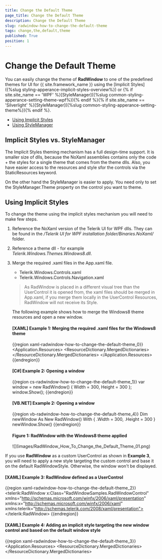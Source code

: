 ```yaml
---
title: Change the Default Theme
page_title: Change the Default Theme
description: Change the Default Theme
slug: radwindow-how-to-change-the-default-theme
tags: change,the,default,theme
published: True
position: 1
---
```


# Change the Default Theme

You can easily change the theme of __RadWindow__ to one of the predefined themes for UI for {{ site.framework_name }} using the [Implicit Styles]({%slug styling-apperance-implicit-styles-overview%}) or {% if site.site_name == 'WPF' %}[StyleManager]({%slug common-styling-apperance-setting-theme-wpf%}){% endif %}{% if site.site_name == 'Silverlight' %}[StyleManager]({%slug common-styling-apperance-setting-theme%}){% endif %}.

* [Using Implicit Styles](#using-implicit-styles)
* [Using StyleManager](#using-stylemanager)

## Implicit Styles vs. StyleManager

The Implicit Styles theming mechanism has a full design-time support. It is smaller size of dlls, because the NoXaml assemblies contains only the code + the styles for a single theme that comes from the theme dlls. Also, you have easier access to the resources and style sfor the controls via the StaticResources keyword.

On the other hand the StyleManager is easier to apply. You need only to set the StyleManager.Theme property on the control you want to theme.

## Using Implicit Styles

To change the theme using the implicit styles mechanism you will need to make few steps.

1. Reference the NoXaml version of the Telerik UI for WPF dlls. They can be found in the */Telerik UI for WPF installation folder/Binaries.NoXaml/* folder.
2. Reference a theme dll - for example *Telerik.Windows.Themes.Windows8.dll*.
3. Merge the required .xaml files in the App.xaml file.

	* Telerik.Windows.Controls.xaml
	* Telerik.Windows.Controls.Navigation.xaml

	>As RadWindow is placed in a different visual tree than the UserControl it is opened from, the xaml files should be merged in App.xaml, if you merge them locally in the UserControl Resources, RadWindow will not receive its Style.
	
	The following example shows how to merge the Windows8 theme resources and open a new window.
	
	#### __[XAML] Example 1: Merging the required .xaml files for the Windows8 theme__  
	{{region xaml-radwindow-how-to-change-the-default-theme_0}}
		<Application>
			<Application.Resources>
				<ResourceDictionary>
					<ResourceDictionary.MergedDictionaries>
						<ResourceDictionary Source="/Telerik.Windows.Themes.Windows8;component/Themes/Telerik.Windows.Controls.xaml"/>
						<ResourceDictionary Source="/Telerik.Windows.Themes.Windows8;component/Themes/Telerik.Windows.Controls.Navigation.xaml"/>
					</ResourceDictionary.MergedDictionaries>
				</ResourceDictionary>
			</Application.Resources>
		</Application>
	{{endregion}}

	#### __[C#] Example 2: Opening a window__  
	{{region cs-radwindow-how-to-change-the-default-theme_1}}
		var window = new RadWindow()
		{
			Width = 300,
			Height = 300
		};
		window.Show();
	{{endregion}}

	#### __[VB.NET] Example 2: Opening a window__  
	{{region vb-radwindow-how-to-change-the-default-theme_4}}
		Dim newWindow As New RadWindow() With {
			.Width = 300,
			.Height = 300
		}
		newWindow.Show()
	{{endregion}}

	<h4 id="figure-1"><strong>Figure 1: RadWindow with the Windows8 theme applied</strong></h4>
	![](images/RadWindow_How_To_Change_the_Default_Theme_01.png)

If you use __RadWindow__ as a custom UserControl as shown in __Example 3__, you will need to apply a new style targeting the custom control and base it on the default RadWindowStyle. Otherwise, the window won't be displayed.

#### __[XAML] Example 3: RadWindow defined as a UserControl__
{{region xaml-radwindow-how-to-change-the-default-theme_2}}
	<telerik:RadWindow x:Class="RadWindowSamples.RadWindowControl"
	   xmlns="http://schemas.microsoft.com/winfx/2006/xaml/presentation"
	   xmlns:x="http://schemas.microsoft.com/winfx/2006/xaml"
	   xmlns:telerik="http://schemas.telerik.com/2008/xaml/presentation">
	</telerik:RadWindow>
{{endregion}}

#### __[XAML] Example 4: Adding an implicit style targeting the new window control and based on the default window style__
{{region xaml-radwindow-how-to-change-the-default-theme_3}}
	<Application>
	    <Application.Resources>
	        <ResourceDictionary>
	            <ResourceDictionary.MergedDictionaries>
					<ResourceDictionary Source="/Telerik.Windows.Themes.Windows8;component/Themes/System.Windows.xaml"/>
	                <ResourceDictionary Source="/Telerik.Windows.Themes.Windows8;component/Themes/Telerik.Windows.Controls.xaml"/>
	                <ResourceDictionary Source="/Telerik.Windows.Themes.Windows8;component/Themes/Telerik.Windows.Controls.Navigation.xaml"/>
	            </ResourceDictionary.MergedDictionaries>
	            <Style TargetType="local:RadWindowControl" BasedOn="{StaticResource RadWindowStyle}" />
	        </ResourceDictionary>
	    </Application.Resources>
	</Application>
{{endregion}}

The important part is to set set the __TargetType__ property to the type of the UserControl.

>tip Read more about this in the [How to use RadWindow as user control]({%slug radwindow-how-to-use-radwindow-as-user-control%}) article.

## Using StyleManager

To change the theme via the StyleManager you will need to make few steps.

1. Reference the Xaml version of the Telerik UI for WPF dlls. They can be found in the */Telerik UI for WPF installation folder/Binaries/* folder.
2. Set the StyleManager.Theme attached property on the control you want to theme. Or set the StyleManager.ApplicationTheme static property before calling the InitialComponent method of the view or the App.xaml.cs file. This will set the theme globally for all Telerik controls.

	#### __[C#] Example 5: Setting the theme of the window__
	{{region xaml-radwindow-how-to-change-the-default-theme_4}}
		var window = new RadWindow()
		{
			Width = 300,
			Height = 300
		};		
		StyleManager.SetTheme(window, new Window8Theme());
		
		window.Show();
	{{endregion}}
	
	#### __[VB.NET] Example 5: Setting the theme of the window__
	{{region xaml-radwindow-how-to-change-the-default-theme_4}}
		Dim window As New RadWindow() With {
			.Width = 300,
			.Height = 300
		}
		StyleManager.SetTheme(window, New Window8Theme())
		
		window.Show()
	{{endregion}}
	
	#### __[C#] Example 6: Setting the theme globally__
	{{region xaml-radwindow-how-to-change-the-default-theme_6}}		
		StyleManager.ApplicationTheme = new Window8Theme();
		InitializeComponent();
	{{endregion}}
	
	#### __[VB.NET] Example 6: Setting the theme globally__
	{{region xaml-radwindow-how-to-change-the-default-theme_6}}		
		StyleManager.ApplicationTheme = New Window8Theme()
		InitializeComponent()
	{{endregion}}

The end result is the same as in [Figure 1](#figure-1).
	
## See Also  
 * [Styles and Templates - Overview]({%slug radwindow-styles-and-templates-overview%})
 * [Template Structure]({%slug radwindow-styles-and-templates-template-structure%})
 * [Styling the RadWindow]({%slug radwindow-styles-and-templates-styling-the-radwindow%})
 * [Styling the Predefined Windows]({%slug radwindow-styles-and-templates-styling-the-predefined-windows%})